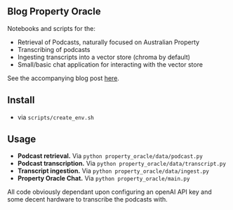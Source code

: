 ## Blog Property Oracle
Notebooks and scripts for the:

- Retrieval of Podcasts, naturally focused on Australian Property
- Transcribing of podcasts
- Ingesting transcripts into a vector store (chroma by default)
- Small/basic chat application for interacting with the vector store

See the accompanying blog post [here](https://www.samhardyhey.com/).

## Install
- via `scripts/create_env.sh`

## Usage
- **Podcast retrieval.** Via `python property_oracle/data/podcast.py`
- **Podcast transcription.** Via ``python property_oracle/data/transcript.py``
- **Transcript ingestion.** Via ``python property_oracle/data/ingest.py``
- **Property Oracle Chat.** Via ``python property_oracle/main.py``

All code obviously dependant upon configuring an openAI API key and some decent hardware to transcribe the podcasts with.
